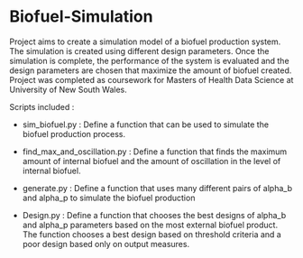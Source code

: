 # Biofuel-Simulation

Project aims to create a simulation model of a biofuel production system.  The simulation is created using different design parameters.  Once the simulation is complete, the performance of the system is evaluated and the design parameters are chosen that maximize the amount of biofuel created. Project was completed as coursework for Masters of Health Data Science at University of New South Wales.

Scripts included : 

* sim_biofuel.py : Define a function that can be used to simulate the biofuel production process.

* find_max_and_oscillation.py : Define a function that finds the maximum amount of internal biofuel and the amount of oscillation in the level of internal biofuel.

* generate.py : Define a function that uses many different pairs of alpha_b and alpha_p to simulate the biofuel production

* Design.py : Define a function that chooses the best designs of alpha_b and alpha_p parameters based on the most external biofuel product.  The function chooses a best design based on threshold criteria and a poor design based only on output measures.


